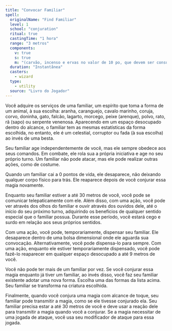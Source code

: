 ```yaml
---
title: "Convocar Familiar"
spell:
  originalName: "Find Familiar"
  level: 1
  school: "conjuration"
  ritual: true
  castingTime: "1 hora"
  range: "3 metros"
  components:
    v: true
    s: true
    m: "(carvão, incenso e ervas no valor de 10 po, que devem ser consumidos pelo fogo em um braseiro de bronze"
  duration: "Instantânea"
  casters:
    - wizard
  type:
    - utility
  source: "Livro do Jogador"
---
```


Você adquire os serviços de uma familiar, um espírito que toma a forma de um animal, à sua escolha: aranha, caranguejo, cavalo marinho, coruja, corvo, doninha, gato, falcão, lagarto, morcego, peixe (arenque), polvo, rato, rã (sapo) ou serpente venenosa. Aparecendo em um espaço desocupado dentro do alcance, o familiar tem as mesmas estatísticas da forma escolhida, no entanto, ele é um celestial, corruptor ou fada (à sua escolha) ao invés de uma besta.

Seu familiar age independentemente de você, mas ele sempre obedece aos seus comandos. Em combate, ele rola sua a própria iniciativa e age no seu próprio turno. Um familiar não pode atacar, mas ele pode realizar outras ações, como de costume.

Quando um familiar cai a 0 pontos de vida, ele desaparece, não deixando qualquer corpo físico para trás. Ele reaparece depois de você conjurar essa magia novamente.

Enquanto seu familiar estiver a até 30 metros de você, você pode se comunicar telepaticamente com ele. Além disso, com uma ação, você pode ver através dos olhos do familiar e ouvir através dos ouvidos dele, até o início do seu próximo turno, adquirindo os benefícios de qualquer sentido especial que o familiar possua. Durante esse período, você estará cego e surdo em relação aos seus próprios sentidos.

Com uma ação, você pode, temporariamente, dispensar seu familiar. Ele desaparece dentro de uma bolsa dimensional onde ele aguarda sua convocação. Alternativamente, você pode dispensa-lo para sempre. Com uma ação, enquanto ele estiver temporariamente dispensado, você pode fazê-lo reaparecer em qualquer espaço desocupado a até 9 metros de você.

Você não pode ter mais de um familiar por vez. Se você conjurar essa magia enquanto já tiver um familiar, ao invés disso, você faz seu familiar existente adotar uma nova forma. Escolha uma das formas da lista acima. Seu familiar se transforma na criatura escolhida.

Finalmente, quando você conjura uma magia com alcance de toque, seu familiar pode transmitir a magia, como se ele tivesse conjurado ela. Seu familiar precisa estar a até 30 metros de você e deve usar a reação dele para transmitir a magia quando você a conjurar. Se a magia necessitar de uma jogada de ataque, você usa seu modificador de ataque para essa jogada.
